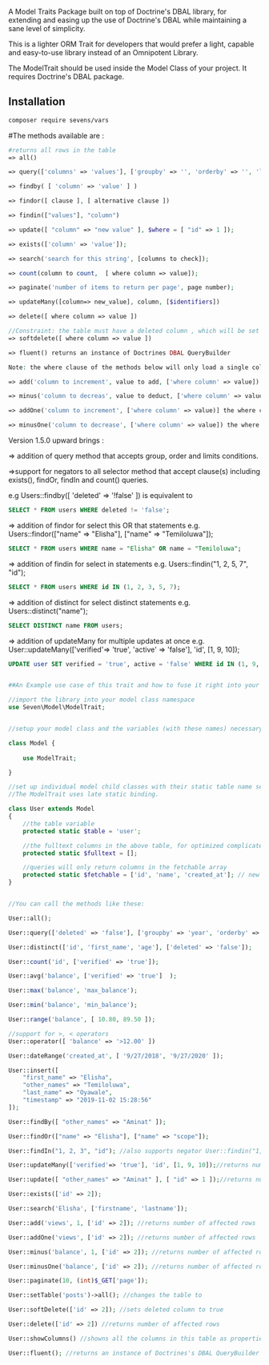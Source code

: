 A Model Traits Package built on top of Doctrine's DBAL library, for extending and easing up the use of Doctrine's DBAL while maintaining a sane level of simplicity.

This is a lighter ORM Trait for developers that would prefer a light, capable and easy-to-use library instead of an Omnipotent Library.

The ModelTrait should be used inside the Model Class of your project. It requires Doctrine's DBAL package.

## Installation

```bash
composer require sevens/vars
```


#The methods available are :

```php
#returns all rows in the table 
=> all()

=> query(['columns' => 'values'], ['groupby' => '', 'orderby' => '', 'limit' => 10]);

=> findby( [ 'column' => 'value' ] )

=> findor([ clause ], [ alternative clause ])

=> findin(["values"], "column")

=> update([ "column" => "new value" ], $where = [ "id" => 1 ]);

=> exists(['column' => 'value']);

=> search('search for this string', [columns to check]);

=> count(column to count,  [ where column => value]);

=> paginate('number of items to return per page', page number);

=> updateMany([column=> new_value], column, [$identifiers])

=> delete([ where column => value ])

//Constraint: the table must have a deleted column , which will be set to true; else it will return a fatal error.
=> softdelete([ where column => value ]) 

=> fluent() returns an instance of Doctrines DBAL QueryBuilder

Note: the where clause of the methods below will only load a single column condition i.e. "column = ?"

=> add('column to increment', value to add, ['where column' => value]) 

=> minus('column to decreas', value to deduct, ['where column' => value]) the where clause only loads a single "column = ?"

=> addOne('column to increment', ['where column' => value)] the where clause only loads a sing "column = ?"

=> minusOne('column to decrease', ['where column' => value]) the where clause only loads a sing "column = ?"

```

Version 1.5.0 upward brings :

=> addition of query method that accepts group, order and limits conditions.

=>support for negators to all selector method that accept clause(s) including exists(), findOr, findIn and count() queries.

e.g Users::findby([ 'deleted' => '!false' ]) is equivalent to 

```sql 
SELECT * FROM users WHERE deleted != 'false';
```

=> addition of findor for select this OR that statements
e.g. Users::findor(["name" => "Elisha"], ["name" => "Temiloluwa"]);
```sql 
SELECT * FROM users WHERE name = "Elisha" OR name = "Temiloluwa";
```

=> addition of findin for select in statements
e.g. Users::findin("1, 2, 5, 7", "id");
```sql 
SELECT * FROM users WHERE id IN (1, 2, 3, 5, 7);
```

=> addition of distinct for select distinct statements
e.g. Users::distinct("name");
```sql 
SELECT DISTINCT name FROM users;
```

=> addition of updateMany for multiple updates at once 
e.g. User::updateMany(['verified'=> 'true', 'active' => 'false'], 'id', [1, 9, 10]);
```sql 
UPDATE user SET verified = 'true', active = 'false' WHERE id IN (1, 9, 10);
```


```php

##An Example use case of this trait and how to fuse it right into your model classes is shown below:

//import the library into your model class namespace
use Seven\Model\ModelTrait;


//setup your model class and the variables (with these names) necessary for the trait

class Model {
	
	use ModelTrait;

}

//set up individual model child classes with their static table name set
//The ModelTrait uses late static binding.

class User extends Model
{
	//the table variable
	protected static $table = 'user';

	//the fulltext columns in the above table, for optimized complicated Match...Against Queries.
	protected static $fulltext = [];

	//queries will only return columns in the fetchable array
	protected static $fetchable = ['id', 'name', 'created_at']; // new feature and backwards compatible
}


//You can call the methods like these:

User::all();

User::query(['deleted' => 'false'], ['groupby' => 'year', 'orderby' => 'id', 'limit' => 10]);

User::distinct(['id', 'first_name', 'age'], ['deleted' => 'false']);

User::count('id', ['verified' => 'true']);

User::avg('balance', ['verified' => 'true']  );

User::max('balance', 'max_balance');

User::min('balance', 'min_balance');

User::range('balance', [ 10.80, 89.50 ]);

//support for >, < operators
User::operator([ 'balance' => '>12.00' ])

User::dateRange('created_at', [ '9/27/2018', '9/27/2020' ]);

User::insert([
	"first_name" => "Elisha", 
	"other_names" => "Temiloluwa", 
	"last_name" => "Oyawale", 
	"timestamp" => "2019-11-02 15:28:56"
]);

User::findBy([ "other_names" => "Aminat" ]);

User::findOr(["name" => "Elisha"], ["name" => "scope"]);

User::findIn("1, 2, 3", "id"); //also supports negator User::findin("1, 2, 3", "!id") => means where id NOT IN (1, 2, 3)

User::updateMany(['verified'=> 'true'], 'id', [1, 9, 10]);//returns number of affected rows

User::update([ "other_names" => "Aminat" ], [ "id" => 1 ]);//returns number of affected rows

User::exists(['id' => 2]);

User::search('Elisha', ['firstname', 'lastname']);

User::add('views', 1, ['id' => 2]); //returns number of affected rows

User::addOne('views', ['id' => 2]); //returns number of affected rows

User::minus('balance', 1, ['id' => 2]); //returns number of affected rows

User::minusOne('balance', ['id' => 2]); //returns number of affected rows

User::paginate(10, (int)$_GET['page']);

User::setTable('posts')->all(); //changes the table to 

User::softDelete(['id' => 2]); //sets deleted column to true

User::delete(['id' => 2]) //returns number of affected rows

User::showColumns() //showns all the columns in this table as properties of the stdClass object

User::fluent(); //returns an instance of Doctrines's DBAL QueryBuilder
```